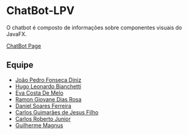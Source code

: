 # ChatBot-LPV
O chatbot é composto de informações sobre componentes visuais do JavaFX.

<a href="https://evacosta.github.io/ChatBot-LPV/">ChatBot Page</a>


## Equipe  
 
 <ul>
  
  <li><a href=https://github.com/JoaoPedro150>João Pedro Fonseca Diniz</a></li>  
  <li><a href=https://github.com/hugo-bianchetti>Hugo Leonardo Bianchetti</a></li>  
  <li><a href=https://github.com/EvaCosta>Eva Costa De Melo</a></li>
  <li><a href=https://github.com/RamonGiovane>Ramon Giovane Dias Rosa</a></li>  
  <li><a href=https://github.com/danielsf2>Daniel Soares Ferreira</a></li>
  <li><a href=https://github.com/carlosguimaraes10>Carlos Guimarães de Jesus Filho</a></li>
  <li><a href=https://github.com/carlosrjr>Carlos Roberto Junior</a></li>
  <li><a href=https://github.com/guimagnus>Guilherme Magnus</a></li>

</ul>
